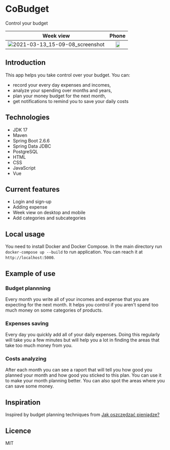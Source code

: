 # CoBudget

Control your budget

|                                                                Week view                                                                 |                                                             Phone                                                             |
|:----------------------------------------------------------------------------------------------------------------------------------------:|:-----------------------------------------------------------------------------------------------------------------------------:|
| ![2021-03-13_15-09-08_screenshot](https://user-images.githubusercontent.com/50179033/111032972-31cfa600-840f-11eb-829a-9d4c6ae7ea71.png) | <img src="https://user-images.githubusercontent.com/50179033/111032975-32683c80-840f-11eb-8263-e2b43a77b1c7.jpg" width="50%"> |

## Introduction

This app helps you take control over your budget. You can:

- record your every day expenses and incomes,
- analyze your spending over months and years,
- plan your money budget for the next month,
- get notifications to remind you to save your daily costs

## Technologies

- JDK 17
- Maven
- Spring Boot 2.6.6
- Spring Data JDBC
- PostgreSQL
- HTML
- CSS
- JavaScript
- Vue

## Current features

- Login and sign-up
- Adding expense
- Week view on desktop and mobile
- Add categories and subcategories

## Local usage

You need to install Docker and Docker Compose. In the main directory run `docker-compose up --build` to run application.
You can reach it at `http://localhost:5000`.

## Example of use

### Budget plannning

Every month you write all of your incomes and expense that you are expecting for the next month.
It helps you control if you aren't spend too much money on some categories of products.

### Expenses saving

Every day you quickly add all of your daily expenses. Doing this regularly will take you a few minutes but
will help you a lot in finding the areas that take too much money from you.

### Costs analyzing

After each month you can see a raport that will tell you how good you planned your month and how good you sticked to
this plan.
You can use it to make your month planning better. You can also spot the areas where you can save some money.

## Inspiration

Inspired by budget planning techniques from [Jak oszczędzać pieniądze?](https://jakoszczedzacpieniadze.pl)

## Licence

MIT